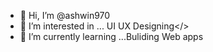 - 👋 Hi, I’m @ashwin970
- 👀 I’m interested in ... UI UX Designing</>
- 🌱 I’m currently learning ...Buliding Web apps

<!---
ashwin970/ashwin970 is a ✨ special ✨ repository because its `README.md` (this file) appears on your GitHub profile.
You can click the Preview link to take a look at your changes.
--->

